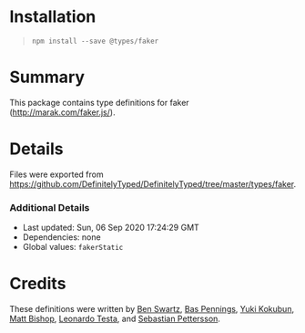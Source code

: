 # Installation
> `npm install --save @types/faker`

# Summary
This package contains type definitions for faker (http://marak.com/faker.js/).

# Details
Files were exported from https://github.com/DefinitelyTyped/DefinitelyTyped/tree/master/types/faker.

### Additional Details
 * Last updated: Sun, 06 Sep 2020 17:24:29 GMT
 * Dependencies: none
 * Global values: `fakerStatic`

# Credits
These definitions were written by [Ben Swartz](https://github.com/bensw), [Bas Pennings](https://github.com/basp), [Yuki Kokubun](https://github.com/Kuniwak), [Matt Bishop](https://github.com/mattbishop), [Leonardo Testa](https://github.com/testica), and [Sebastian Pettersson](https://github.com/TastefulElk).
